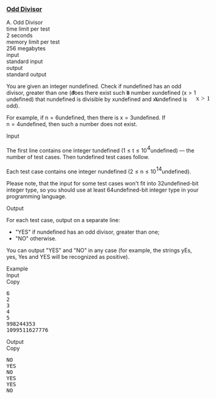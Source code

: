<h3><a href="https://codeforces.com/contest/1475/problem/A" target="_blank" rel="noopener noreferrer">Odd Divisor</a></h3>
<div class="header"><div class="title">A. Odd Divisor</div><div class="time-limit"><div class="property-title">time limit per test</div>2 seconds</div><div class="memory-limit"><div class="property-title">memory limit per test</div>256 megabytes</div><div class="input-file input-standard"><div class="property-title">input</div>standard input</div><div class="output-file output-standard"><div class="property-title">output</div>standard output</div></div><div><p>You are given an integer <span class="MathJax_Preview" style="color: inherit;"><span class="MJXp-math" id="MJXp-Span-1"><span class="MJXp-mi MJXp-italic" id="MJXp-Span-2">n</span></span></span><span class="MathJax MathJax_Processed" id="MathJax-Element-1-Frame" tabindex="0" style=""><nobr><span class="math" id="MathJax-Span-1"><span style="display: inline-block; position: relative; width: 0em; height: 0px; font-size: 122%;"><span style="position: absolute;"><span class="mrow" id="MathJax-Span-2"><span class="mi" id="MathJax-Span-3" style="font-family: MathJax_Math-italic;">n</span></span></span></span></span></nobr></span>undefined. Check if <span class="MathJax_Preview" style="color: inherit;"><span class="MJXp-math" id="MJXp-Span-3"><span class="MJXp-mi MJXp-italic" id="MJXp-Span-4">n</span></span></span><span class="MathJax MathJax_Processed" id="MathJax-Element-2-Frame" tabindex="0" style=""><nobr><span class="math" id="MathJax-Span-4"><span style="display: inline-block; position: relative; width: 0em; height: 0px; font-size: 122%;"><span style="position: absolute;"><span class="mrow" id="MathJax-Span-5"><span class="mi" id="MathJax-Span-6" style="font-family: MathJax_Math-italic;">n</span></span></span></span></span></nobr></span>undefined has an <span class="tex-font-style-bf">odd</span> divisor, greater than one (does there exist such a number <span class="MathJax_Preview" style="color: inherit;"><span class="MJXp-math" id="MJXp-Span-5"><span class="MJXp-mi MJXp-italic" id="MJXp-Span-6">x</span></span></span><span class="MathJax MathJax_Processed" id="MathJax-Element-3-Frame" tabindex="0" style=""><nobr><span class="math" id="MathJax-Span-7"><span style="display: inline-block; position: relative; width: 0em; height: 0px; font-size: 122%;"><span style="position: absolute;"><span class="mrow" id="MathJax-Span-8"><span class="mi" id="MathJax-Span-9" style="font-family: MathJax_Math-italic;">x</span></span></span></span></span></nobr></span>undefined (<span class="MathJax_Preview" style="color: inherit;"><span class="MJXp-math" id="MJXp-Span-7"><span class="MJXp-mi MJXp-italic" id="MJXp-Span-8">x</span><span class="MJXp-mo" id="MJXp-Span-9" style="margin-left: 0.333em; margin-right: 0.333em;">&gt;</span><span class="MJXp-mn" id="MJXp-Span-10">1</span></span></span><span class="MathJax MathJax_Processed" id="MathJax-Element-4-Frame" tabindex="0" style=""><nobr><span class="math" id="MathJax-Span-10"><span style="display: inline-block; position: relative; width: 0em; height: 0px; font-size: 122%;"><span style="position: absolute;"><span class="mrow" id="MathJax-Span-11"><span class="mi" id="MathJax-Span-12" style="font-family: MathJax_Math-italic;">x</span><span class="mo" id="MathJax-Span-13" style="font-family: MathJax_Main; padding-left: 0.296em;">&gt;</span><span class="mn" id="MathJax-Span-14" style="font-family: MathJax_Main; padding-left: 0.296em;">1</span></span></span></span></span></nobr></span>undefined) that <span class="MathJax_Preview" style="color: inherit;"><span class="MJXp-math" id="MJXp-Span-11"><span class="MJXp-mi MJXp-italic" id="MJXp-Span-12">n</span></span></span><span class="MathJax MathJax_Processing" id="MathJax-Element-5-Frame" tabindex="0"></span>undefined is divisible by <span class="MathJax_Preview" style="color: inherit;"><span class="MJXp-math" id="MJXp-Span-13"><span class="MJXp-mi MJXp-italic" id="MJXp-Span-14">x</span></span></span><span class="MathJax MathJax_Processing" id="MathJax-Element-6-Frame" tabindex="0"></span>undefined and <span class="MathJax_Preview" style="color: inherit;"><span class="MJXp-math" id="MJXp-Span-15"><span class="MJXp-mi MJXp-italic" id="MJXp-Span-16">x</span></span></span><span class="MathJax MathJax_Processing" id="MathJax-Element-7-Frame" tabindex="0"></span>undefined is odd).</p><p>For example, if <span class="MathJax_Preview" style="color: inherit;"><span class="MJXp-math" id="MJXp-Span-17"><span class="MJXp-mi MJXp-italic" id="MJXp-Span-18">n</span><span class="MJXp-mo" id="MJXp-Span-19" style="margin-left: 0.333em; margin-right: 0.333em;">=</span><span class="MJXp-mn" id="MJXp-Span-20">6</span></span></span><span class="MathJax MathJax_Processing" id="MathJax-Element-8-Frame" tabindex="0"></span>undefined, then there is <span class="MathJax_Preview" style="color: inherit;"><span class="MJXp-math" id="MJXp-Span-21"><span class="MJXp-mi MJXp-italic" id="MJXp-Span-22">x</span><span class="MJXp-mo" id="MJXp-Span-23" style="margin-left: 0.333em; margin-right: 0.333em;">=</span><span class="MJXp-mn" id="MJXp-Span-24">3</span></span></span><span class="MathJax MathJax_Processing" id="MathJax-Element-9-Frame" tabindex="0"></span>undefined. If <span class="MathJax_Preview" style="color: inherit;"><span class="MJXp-math" id="MJXp-Span-25"><span class="MJXp-mi MJXp-italic" id="MJXp-Span-26">n</span><span class="MJXp-mo" id="MJXp-Span-27" style="margin-left: 0.333em; margin-right: 0.333em;">=</span><span class="MJXp-mn" id="MJXp-Span-28">4</span></span></span><span class="MathJax MathJax_Processing" id="MathJax-Element-10-Frame" tabindex="0"></span>undefined, then such a number does not exist.</p></div><div class="input-specification"><div class="section-title">Input</div><p>The first line contains one integer <span class="MathJax_Preview" style="color: inherit;"><span class="MJXp-math" id="MJXp-Span-29"><span class="MJXp-mi MJXp-italic" id="MJXp-Span-30">t</span></span></span><span class="MathJax MathJax_Processing" id="MathJax-Element-11-Frame" tabindex="0"></span>undefined (<span class="MathJax_Preview" style="color: inherit;"><span class="MJXp-math" id="MJXp-Span-31"><span class="MJXp-mn" id="MJXp-Span-32">1</span><span class="MJXp-mo" id="MJXp-Span-33" style="margin-left: 0.333em; margin-right: 0.333em;">≤</span><span class="MJXp-mi MJXp-italic" id="MJXp-Span-34">t</span><span class="MJXp-mo" id="MJXp-Span-35" style="margin-left: 0.333em; margin-right: 0.333em;">≤</span><span class="MJXp-msubsup" id="MJXp-Span-36"><span class="MJXp-mn" id="MJXp-Span-37" style="margin-right: 0.05em;">10</span><span class="MJXp-mn MJXp-script" id="MJXp-Span-38" style="vertical-align: 0.5em;">4</span></span></span></span><span class="MathJax MathJax_Processing" id="MathJax-Element-12-Frame" tabindex="0"></span>undefined)&nbsp;— the number of test cases. Then <span class="MathJax_Preview" style="color: inherit;"><span class="MJXp-math" id="MJXp-Span-39"><span class="MJXp-mi MJXp-italic" id="MJXp-Span-40">t</span></span></span><span class="MathJax MathJax_Processing" id="MathJax-Element-13-Frame" tabindex="0"></span>undefined test cases follow.</p><p>Each test case contains one integer <span class="MathJax_Preview" style="color: inherit;"><span class="MJXp-math" id="MJXp-Span-41"><span class="MJXp-mi MJXp-italic" id="MJXp-Span-42">n</span></span></span><span class="MathJax MathJax_Processing" id="MathJax-Element-14-Frame" tabindex="0"></span>undefined (<span class="MathJax_Preview" style="color: inherit;"><span class="MJXp-math" id="MJXp-Span-43"><span class="MJXp-mn" id="MJXp-Span-44">2</span><span class="MJXp-mo" id="MJXp-Span-45" style="margin-left: 0.333em; margin-right: 0.333em;">≤</span><span class="MJXp-mi MJXp-italic" id="MJXp-Span-46">n</span><span class="MJXp-mo" id="MJXp-Span-47" style="margin-left: 0.333em; margin-right: 0.333em;">≤</span><span class="MJXp-msubsup" id="MJXp-Span-48"><span class="MJXp-mn" id="MJXp-Span-49" style="margin-right: 0.05em;">10</span><span class="MJXp-mrow MJXp-script" id="MJXp-Span-50" style="vertical-align: 0.5em;"><span class="MJXp-mn" id="MJXp-Span-51">14</span></span></span></span></span><span class="MathJax MathJax_Processing" id="MathJax-Element-15-Frame" tabindex="0"></span>undefined).</p><p>Please note, that the input for some test cases won't fit into <span class="MathJax_Preview" style="color: inherit;"><span class="MJXp-math" id="MJXp-Span-52"><span class="MJXp-mn" id="MJXp-Span-53">32</span></span></span><span class="MathJax MathJax_Processing" id="MathJax-Element-16-Frame" tabindex="0"></span>undefined-bit integer type, so you should use at least <span class="MathJax_Preview" style="color: inherit;"><span class="MJXp-math" id="MJXp-Span-54"><span class="MJXp-mn" id="MJXp-Span-55">64</span></span></span><span class="MathJax MathJax_Processing" id="MathJax-Element-17-Frame" tabindex="0"></span>undefined-bit integer type in your programming language.</p></div><div class="output-specification"><div class="section-title">Output</div><p>For each test case, output on a separate line: </p><ul> <li> "<span class="tex-font-style-tt">YES</span>" if <span class="MathJax_Preview" style="color: inherit;"><span class="MJXp-math" id="MJXp-Span-56"><span class="MJXp-mi MJXp-italic" id="MJXp-Span-57">n</span></span></span><span class="MathJax MathJax_Processing" id="MathJax-Element-18-Frame" tabindex="0"></span>undefined has an <span class="tex-font-style-bf">odd</span> divisor, greater than one; </li><li> "<span class="tex-font-style-tt">NO</span>" otherwise. </li></ul><p>You can output "<span class="tex-font-style-tt">YES</span>" and "<span class="tex-font-style-tt">NO</span>" in any case (for example, the strings <span class="tex-font-style-tt">yEs</span>, <span class="tex-font-style-tt">yes</span>, <span class="tex-font-style-tt">Yes</span> and <span class="tex-font-style-tt">YES</span> will be recognized as positive).</p></div><div class="sample-tests"><div class="section-title">Example</div><div class="sample-test"><div class="input"><div class="title">Input<div title="Copy" data-clipboard-target="#id008027687661595034" id="id0037719946728282805" class="input-output-copier">Copy</div></div><pre id="id008027687661595034">6
2
3
4
5
998244353
1099511627776
</pre></div><div class="output"><div class="title">Output<div title="Copy" data-clipboard-target="#id0048658774118519854" id="id00938871136096982" class="input-output-copier">Copy</div></div><pre id="id0048658774118519854">NO
YES
NO
YES
YES
NO
</pre></div></div></div>